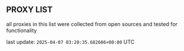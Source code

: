 ## PROXY LIST

all proxies in this list were collected from open sources and tested for functionality

last update: `2025-04-07 03:20:35.682606+00:00` UTC